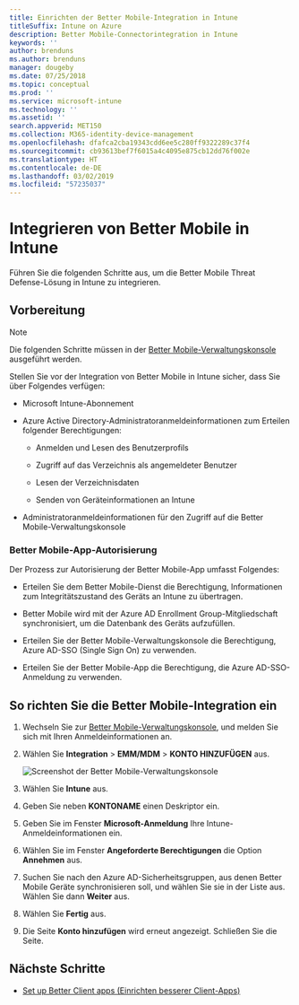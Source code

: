 ```yaml
---
title: Einrichten der Better Mobile-Integration in Intune
titleSuffix: Intune on Azure
description: Better Mobile-Connectorintegration in Intune
keywords: ''
author: brenduns
ms.author: brenduns
manager: dougeby
ms.date: 07/25/2018
ms.topic: conceptual
ms.prod: ''
ms.service: microsoft-intune
ms.technology: ''
ms.assetid: ''
search.appverid: MET150
ms.collection: M365-identity-device-management
ms.openlocfilehash: dfafca2cba19343cdd6ee5c280ff9322289c37f4
ms.sourcegitcommit: cb93613bef7f6015a4c4095e875cb12dd76f002e
ms.translationtype: HT
ms.contentlocale: de-DE
ms.lasthandoff: 03/02/2019
ms.locfileid: "57235037"
---
```

# <a name="integrate-better-mobile-with-intune"></a>Integrieren von Better Mobile in Intune

Führen Sie die folgenden Schritte aus, um die Better Mobile Threat Defense-Lösung in Intune zu integrieren.

## <a name="before-you-begin"></a>Vorbereitung

> [!NOTE]
> Die folgenden Schritte müssen in der [Better Mobile-Verwaltungskonsole](https://aad.bmobi.net) ausgeführt werden.

Stellen Sie vor der Integration von Better Mobile in Intune sicher, dass Sie über Folgendes verfügen:

-   Microsoft Intune-Abonnement

-   Azure Active Directory-Administratoranmeldeinformationen zum Erteilen folgender Berechtigungen:

    -   Anmelden und Lesen des Benutzerprofils

    -   Zugriff auf das Verzeichnis als angemeldeter Benutzer

    -   Lesen der Verzeichnisdaten

    -   Senden von Geräteinformationen an Intune

-   Administratoranmeldeinformationen für den Zugriff auf die Better Mobile-Verwaltungskonsole

### <a name="better-mobile-app-authorization"></a>Better Mobile-App-Autorisierung

Der Prozess zur Autorisierung der Better Mobile-App umfasst Folgendes:

-   Erteilen Sie dem Better Mobile-Dienst die Berechtigung, Informationen zum Integritätszustand des Geräts an Intune zu übertragen.

-   Better Mobile wird mit der Azure AD Enrollment Group-Mitgliedschaft synchronisiert, um die Datenbank des Geräts aufzufüllen.

-   Erteilen Sie der Better Mobile-Verwaltungskonsole die Berechtigung, Azure AD-SSO (Single Sign On) zu verwenden.

-   Erteilen Sie der Better Mobile-App die Berechtigung, die Azure AD-SSO-Anmeldung zu verwenden.

## <a name="to-set-up-better-mobile-integration"></a>So richten Sie die Better Mobile-Integration ein

1. Wechseln Sie zur [Better Mobile-Verwaltungskonsole](https://aad.bmobi.net), und melden Sie sich mit Ihren Anmeldeinformationen an.
2. Wählen Sie **Integration** > **EMM/MDM** > **KONTO HINZUFÜGEN** aus.

     ![Screenshot der Better Mobile-Verwaltungskonsole](media/better_mobile_console.png)
 
3. Wählen Sie **Intune** aus.
4. Geben Sie neben **KONTONAME** einen Deskriptor ein. 
5. Geben Sie im Fenster **Microsoft-Anmeldung** Ihre Intune-Anmeldeinformationen ein.
6. Wählen Sie im Fenster **Angeforderte Berechtigungen** die Option **Annehmen** aus.
7. Suchen Sie nach den Azure AD-Sicherheitsgruppen, aus denen Better Mobile Geräte synchronisieren soll, und wählen Sie sie in der Liste aus. Wählen Sie dann **Weiter** aus.
8. Wählen Sie **Fertig** aus.
9. Die Seite **Konto hinzufügen** wird erneut angezeigt. Schließen Sie die Seite. 

## <a name="next-steps"></a>Nächste Schritte

-   [Set up Better Client apps (Einrichten besserer Client-Apps)](mtd-apps-ios-app-configuration-policy-add-assign.md)
